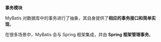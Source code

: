 **事务模块**

MyBatis 对数据库中的事务进行了抽象，其自身提供了**相应的事务接口和简单实现**。

在很多场景中，MyBatis 会与 Spring 框架集成，并由 **Spring 框架管理事务**。